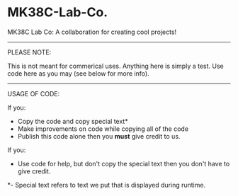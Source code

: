 # MK38C-Lab-Co.
MK38C Lab Co:
A collaboration for creating cool projects!
___________________________________________
PLEASE NOTE:

This is not meant for commerical uses. Anything here is simply a test. Use code here as you may (see below for more info).
___________________________________________
USAGE OF CODE:

If you:
- Copy the code and copy special text*
- Make improvements on code while copying all of the code
- Publish this code alone
then you **must** give credit to us.

If you:
- Use code for help, but don't copy the special text
then you don't have to give credit.

*- Special text refers to text we put that is displayed during runtime.
